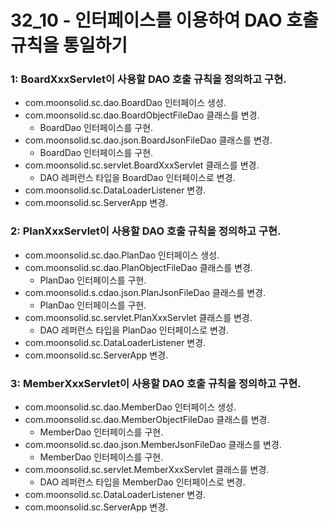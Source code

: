 # 32_10 - 인터페이스를 이용하여 DAO 호출 규칙을 통일하기 



###  1: BoardXxxServlet이 사용할 DAO 호출 규칙을 정의하고 구현.

- com.moonsolid.sc.dao.BoardDao 인터페이스 생성.
- com.moonsolid.sc.dao.BoardObjectFileDao 클래스를 변경.
  - BoardDao 인터페이스를 구현.
- com.moonsolid.sc.dao.json.BoardJsonFileDao 클래스를 변경.
  - BoardDao 인터페이스를 구현.
- com.moonsolid.sc.servlet.BoardXxxServlet 클래스를 변경.
  - DAO 레퍼런스 타입을 BoardDao 인터페이스로 변경.
- com.moonsolid.sc.DataLoaderListener 변경.
- com.moonsolid.sc.ServerApp 변경.

###  2: PlanXxxServlet이 사용할 DAO 호출 규칙을 정의하고 구현.

- com.moonsolid.sc.dao.PlanDao 인터페이스 생성.
- com.moonsolid.sc.dao.PlanObjectFileDao 클래스를 변경.
  - PlanDao 인터페이스를 구현.
- com.moonsolid.s.cdao.json.PlanJsonFileDao 클래스를 변경.
  - PlanDao 인터페이스를 구현.
- com.moonsolid.sc.servlet.PlanXxxServlet 클래스를 변경.
  - DAO 레퍼런스 타입을 PlanDao 인터페이스로 변경.
- com.moonsolid.sc.DataLoaderListener 변경.
- com.moonsolid.sc.ServerApp 변경.

###  3: MemberXxxServlet이 사용할 DAO 호출 규칙을 정의하고 구현.

- com.moonsolid.sc.dao.MemberDao 인터페이스 생성.
- com.moonsolid.sc.dao.MemberObjectFileDao 클래스를 변경.
  - MemberDao 인터페이스를 구현.
- com.moonsolid.sc.dao.json.MemberJsonFileDao 클래스를 변경.
  - MemberDao 인터페이스를 구현.
- com.moonsolid.sc.servlet.MemberXxxServlet 클래스를 변경.
  - DAO 레퍼런스 타입을 MemberDao 인터페이스로 변경.
- com.moonsolid.sc.DataLoaderListener 변경.
- com.moonsolid.sc.ServerApp 변경.



  
